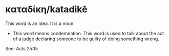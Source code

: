# καταδίκη/katadikē
This word is an idea. It is a noun.
* This word means condemnation. This word is used to talk about the act of a judge declaring someone to be guilty of doing something wrong. 

See: Acts 25:15
